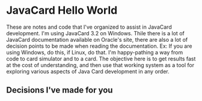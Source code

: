 # JavaCard Hello World

These are notes and code that I've organized to assist in JavaCard development. I'm using JavaCard 3.2 on Windows. Thile there is a lot of JavaCard documentation available on Oracle's site, there are also a lot of decision points to be made when reading the documentation. Ex: If you are using Windows, do this, if Linux, do that. I'm happy-pathing a way from code to card simulator and to a card. The objective here is to get results fast at the cost of understanding, and then use that working system as a tool for exploring various aspects of Java Card development in any order. 



## Decisions I've made for you

